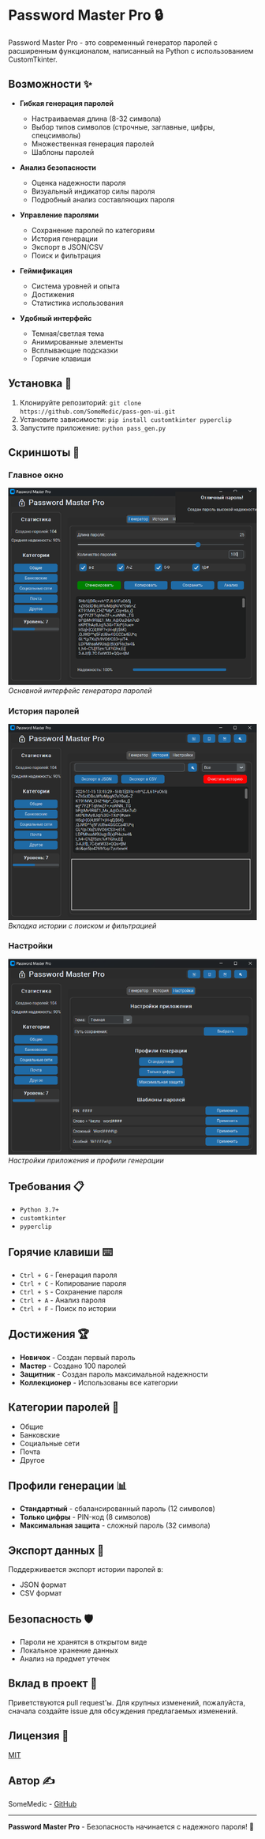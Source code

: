 # Password Master Pro 🔒

Password Master Pro - это современный генератор паролей с расширенным функционалом, написанный на Python с использованием CustomTkinter.

## Возможности ✨

- **Гибкая генерация паролей**
  - Настраиваемая длина (8-32 символа)
  - Выбор типов символов (строчные, заглавные, цифры, спецсимволы)
  - Множественная генерация паролей
  - Шаблоны паролей

- **Анализ безопасности**
  - Оценка надежности пароля
  - Визуальный индикатор силы пароля
  - Подробный анализ составляющих пароля

- **Управление паролями**
  - Сохранение паролей по категориям
  - История генерации
  - Экспорт в JSON/CSV
  - Поиск и фильтрация

- **Геймификация**
  - Система уровней и опыта
  - Достижения
  - Статистика использования

- **Удобный интерфейс**
  - Темная/светлая тема
  - Анимированные элементы
  - Всплывающие подсказки
  - Горячие клавиши

## Установка 🚀

1. Клонируйте репозиторий:
   `git clone https://github.com/SomeMedic/pass-gen-ui.git`
2. Установите зависимости:
   `pip install customtkinter pyperclip`
3. Запустите приложение:
   `python pass_gen.py`

## Скриншоты 📸

### Главное окно
![Главное окно](images/main_window.png)
*Основной интерфейс генератора паролей*

### История паролей
![История](images/history_tab.png)
*Вкладка истории с поиском и фильтрацией*

### Настройки
![Настройки](images/settings_tab.png)
*Настройки приложения и профили генерации*


## Требования 📋

- `Python 3.7+`
- `customtkinter`
- `pyperclip`

## Горячие клавиши ⌨️

- `Ctrl + G` - Генерация пароля
- `Ctrl + C` - Копирование пароля
- `Ctrl + S` - Сохранение пароля
- `Ctrl + A` - Анализ пароля
- `Ctrl + F` - Поиск по истории

## Достижения 🏆

- **Новичок** - Создан первый пароль
- **Мастер** - Создано 100 паролей
- **Защитник** - Создан пароль максимальной надежности
- **Коллекционер** - Использованы все категории

## Категории паролей 📁

- Общие
- Банковские
- Социальные сети
- Почта
- Другое

## Профили генерации 📊

- **Стандартный** - сбалансированный пароль (12 символов)
- **Только цифры** - PIN-код (8 символов)
- **Максимальная защита** - сложный пароль (32 символа)

## Экспорт данных 💾

Поддерживается экспорт истории паролей в:
- JSON формат
- CSV формат

## Безопасность 🛡️

- Пароли не хранятся в открытом виде
- Локальное хранение данных
- Анализ на предмет утечек

## Вклад в проект 🤝

Приветствуются pull request'ы. Для крупных изменений, пожалуйста, сначала создайте issue для обсуждения предлагаемых изменений.

## Лицензия 📄

[MIT](https://choosealicense.com/licenses/mit/)

## Автор ✍️

 SomeMedic - [GitHub](https://github.com/SomeMedic)

---

**Password Master Pro** - Безопасность начинается с надежного пароля! 🔐
